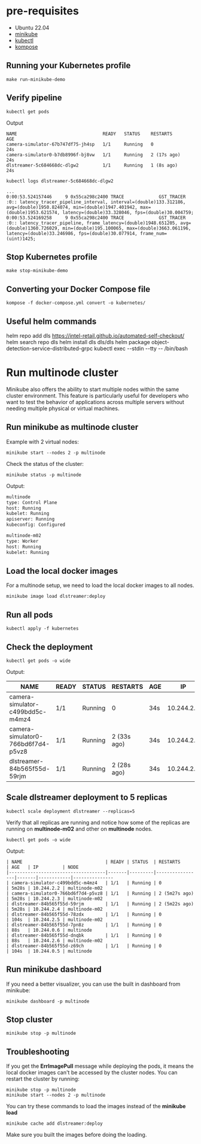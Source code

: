 # pre-requisites

- Ubuntu 22.04
- [minikube](https://minikube.sigs.k8s.io/docs/start/)
- [kubectl](https://kubernetes.io/docs/tasks/tools/install-kubectl-linux/)
- [kompose](https://github.com/kubernetes/kompose?tab=readme-ov-file#binary-installation)


## Running your Kubernetes profile

```
make run-minikube-demo
```

## Verify pipeline

```
kubectl get pods
```
Output
```
NAME                                READY   STATUS    RESTARTS      AGE
camera-simulator-67b747df75-jh4sp   1/1     Running   0             24s
camera-simulator0-b7db8996f-bj8vw   1/1     Running   2 (17s ago)   24s
dlstreamer-5c684668dc-dlgw2         1/1     Running   1 (8s ago)    24s
```

```
kubectl logs dlstreamer-5c684668dc-dlgw2
```

```
...
0:00:53.524157446     9 0x55ca298c2400 TRACE             GST_TRACER :0:: latency_tracer_pipeline_interval, interval=(double)133.312186, avg=(double)1950.824074, min=(double)1947.401942, max=(double)1953.621574, latency=(double)33.328046, fps=(double)30.004759;
0:00:53.524169258     9 0x55ca298c2400 TRACE             GST_TRACER :0:: latency_tracer_pipeline, frame_latency=(double)1948.651205, avg=(double)1360.726029, min=(double)195.100065, max=(double)3663.061196, latency=(double)33.246986, fps=(double)30.077914, frame_num=(uint)1425;
```

## Stop Kubernetes profile

```
make stop-minikube-demo
```

## Converting your Docker Compose file

``` 
kompose -f docker-compose.yml convert -o kubernetes/
```

## Useful helm commands

helm repo add dls https://intel-retail.github.io/automated-self-checkout/
helm search repo dls
helm install dls dls/dls
helm package object-detection-service-distributed-grpc
kubectl exec --stdin --tty <container-id> -- /bin/bash

# Run multinode cluster

Minikube also offers the ability to start multiple nodes within the same cluster environment. This feature is particularly useful for developers who want to test the behavior of applications across multiple servers without needing multiple physical or virtual machines.

## Run minikube as multinode cluster

Example with 2 virtual nodes:

```
minikube start --nodes 2 -p multinode
```

Check the status of the cluster:

```
minikube status -p multinode
```

Output:

```bash
multinode
type: Control Plane
host: Running
kubelet: Running
apiserver: Running
kubeconfig: Configured

multinode-m02
type: Worker
host: Running
kubelet: Running
```

## Load the local docker images

For a multinode setup, we need to load the local docker images to all nodes.

```
minikube image load dlstreamer:deploy
```

## Run all pods

```
kubectl apply -f kubernetes
```

## Check the deployment

```
kubectl get pods -o wide
```

Output: 

| NAME                               | READY | STATUS  | RESTARTS    | AGE | IP        | NODE          
|------------------------------------|-------|---------|-------------|-----|-----------|---------------
| camera-simulator-c499bdd5c-m4mz4   | 1/1   | Running | 0           | 34s | 10.244.2.2| multinode-m02 
| camera-simulator0-766bd6f7d4-p5vz8 | 1/1   | Running | 2 (33s ago) | 34s | 10.244.2.3| multinode-m02 
| dlstreamer-84b565f55d-59rjm        | 1/1   | Running | 2 (28s ago) | 34s | 10.244.2.4| multinode-m02 


## Scale dlstreamer deployment to 5 replicas

```
kubectl scale deployment dlstreamer --replicas=5
```

Verify that all replicas are running and notice how some of the replicas are running on **multinode-m02** and other on **multinode** nodes.

```
kubectl get pods -o wide
```

Output:

```
| NAME                               | READY | STATUS  | RESTARTS        | AGE   | IP         | NODE          
|------------------------------------|-------|---------|-----------------|-------|------------|---------------
| camera-simulator-c499bdd5c-m4mz4   | 1/1   | Running | 0               | 5m28s | 10.244.2.2 | multinode-m02 
| camera-simulator0-766bd6f7d4-p5vz8 | 1/1   | Running | 2 (5m27s ago)   | 5m28s | 10.244.2.3 | multinode-m02 
| dlstreamer-84b565f55d-59rjm        | 1/1   | Running | 2 (5m22s ago)   | 5m28s | 10.244.2.4 | multinode-m02 
| dlstreamer-84b565f55d-78zdx        | 1/1   | Running | 0               | 104s  | 10.244.2.5 | multinode-m02 
| dlstreamer-84b565f55d-7pn8z        | 1/1   | Running | 0               | 88s   | 10.244.0.6 | multinode     
| dlstreamer-84b565f55d-dnqbk        | 1/1   | Running | 0               | 88s   | 10.244.2.6 | multinode-m02 
| dlstreamer-84b565f55d-z69ch        | 1/1   | Running | 0               | 104s  | 10.244.0.5 | multinode     

```

## Run minikube dashboard

If you need a better visualizer, you can use the built in dashboard from minikube:

```
minikube dashboard -p multinode
```

## Stop cluster

```
minikube stop -p multinode
```

## Troubleshooting

If you get the **ErrImagePull** message while deploying the pods, it means the local docker images can't be accessed by the cluster nodes.
You can restart the cluster by running:

```
minikube stop -p multinode
minikube start --nodes 2 -p multinode
```

You can try these commands to load the images instead of the **minikube load**

```
minikube cache add dlstreamer:deploy
```

Make sure you built the images before doing the loading.
